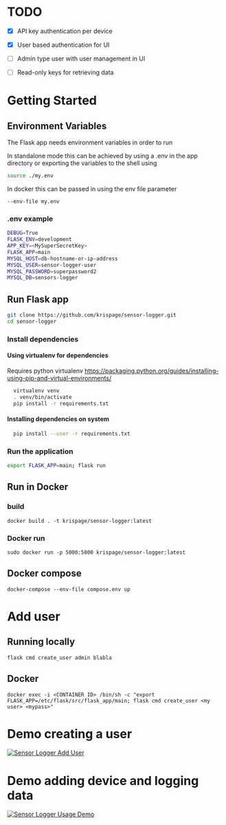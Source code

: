 
# TODO
- [x] API key authentication per device
- [x] User based authentication for UI
- [ ] Admin type user with user management in UI
- [ ] Read-only keys for retrieving data




# Getting Started
## Environment Variables
The Flask app needs environment variables in order to run

In standalone mode this can be achieved by using a .env in the app directory or exporting the variables to the shell using 
```bash
source ./my.env
```

In docker this can be passed in using the env file parameter 
```
--env-file my.env
```


### .env example
```bash
DEBUG=True
FLASK_ENV=development
APP_KEY=<MySuperSecretKey>
FLASK_APP=main
MYSQL_HOST=db-hostname-or-ip-address
MYSQL_USER=sensor-logger-user
MYSQL_PASSWORD=superpassword2
MYSQL_DB=sensors-logger
```


## Run Flask app
```bash
git clone https://github.com/krispage/sensor-logger.git
cd sensor-logger
```

### Install dependencies
#### Using virtualenv for dependencies
Requires python virtualenv https://packaging.python.org/guides/installing-using-pip-and-virtual-environments/
```bash
  virtualenv venv
  . venv/bin/activate
  pip install -r requirements.txt
```

#### Installing dependencies on system
```bash
  pip install --user -r requirements.txt
```
### Run the application
```bash
export FLASK_APP=main; flask run
```


## Run in Docker

### build
```
docker build . -t krispage/sensor-logger:latest
```

### Docker run
```
sudo docker run -p 5000:5000 krispage/sensor-logger:latest
```

## Docker compose
```
docker-compose --env-file compose.env up 
```

# Add user
## Running locally
```
flask cmd create_user admin blabla
```

## Docker
```
docker exec -i <CONTAINER ID> /bin/sh -c "export FLASK_APP=/etc/flask/src/flask_app/main; flask cmd create_user <my user> <mypass>"
```

# Demo creating a user
[![Sensor Logger Add User](https://img.youtube.com/vi/Zq2n7a_IO4c/0.jpg)](https://www.youtube.com/watch?v=Zq2n7a_IO4c)


# Demo adding device and logging data
[![Sensor Logger Usage Demo](https://img.youtube.com/vi/23sCRkLPcfU/0.jpg)](https://www.youtube.com/watch?v=23sCRkLPcfU)
